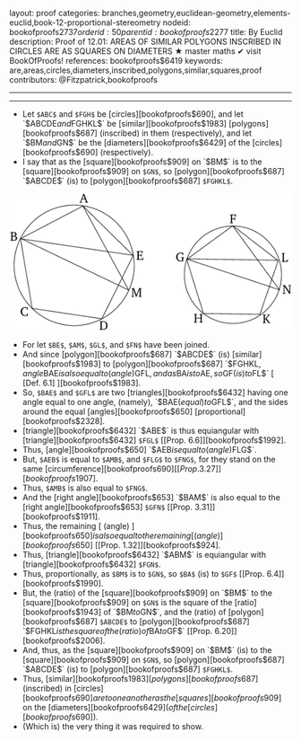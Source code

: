 layout: proof
categories: branches,geometry,euclidean-geometry,elements-euclid,book-12-proportional-stereometry
nodeid: bookofproofs$2737
orderid: 50
parentid: bookofproofs$2277
title: By Euclid
description:  Proof of 12.01: AREAS OF SIMILAR POLYGONS INSCRIBED IN CIRCLES ARE AS SQUARES ON DIAMETERS &#9733; master maths &#10004; visit BookOfProofs!
references: bookofproofs$6419
keywords: are,areas,circles,diameters,inscribed,polygons,similar,squares,proof
contributors: @Fitzpatrick,bookofproofs

---


---



* Let `$ABC$` and `$FGH$` be [circles][bookofproofs$690], and let `$ABCDE$` and `$FGHKL$` be [similar][bookofproofs$1983] [polygons][bookofproofs$687] (inscribed) in them (respectively), and let `$BM$` and `$GN$` be the [diameters][bookofproofs$6429] of the [circles][bookofproofs$690] (respectively).
* I say that as the [square][bookofproofs$909] on `$BM$` is to the [square][bookofproofs$909] on `$GN$`, so [polygon][bookofproofs$687] `$ABCDE$` (is) to [polygon][bookofproofs$687] `$FGHKL$`.

![fig01e](https://github.com/bookofproofs/bookofproofs.github.io/blob/main/_sources/_assets/images/euclid/Book12/fig01e.png?raw=true)

* For let `$BE$`, `$AM$`, `$GL$`, and `$FN$` have been joined.
* And since [polygon][bookofproofs$687] `$ABCDE$` (is) [similar][bookofproofs$1983] to [polygon][bookofproofs$687] `$FGHKL$`, angle `$BAE$` is also equal to (angle) `$GFL$`, and as `$BA$` is to `$AE$`, so `$GF$` (is) to `$FL$` [ [Def. 6.1] ][bookofproofs$1983].
* So, `$BAE$` and `$GFL$` are two [triangles][bookofproofs$6432] having one angle equal to one angle, (namely), `$BAE$` (equal) to `$GFL$`, and the sides around the equal [angles][bookofproofs$650] [proportional][bookofproofs$2328].
* [triangle][bookofproofs$6432] `$ABE$` is thus equiangular with [triangle][bookofproofs$6432] `$FGL$` [[Prop. 6.6]][bookofproofs$1992].
* Thus, [angle][bookofproofs$650] `$AEB$` is equal to (angle) `$FLG$`.
* But, `$AEB$` is equal to `$AMB$`, and `$FLG$` to `$FNG$`, for they stand on the same [circumference][bookofproofs$690] [[Prop. 3.27]][bookofproofs$1907].
* Thus, `$AMB$` is also equal to `$FNG$`.
* And the [right angle][bookofproofs$653] `$BAM$` is also equal to the [right angle][bookofproofs$653] `$GFN$` [[Prop. 3.31]][bookofproofs$1911].
* Thus, the remaining [ (angle) ][bookofproofs$650] is also equal to the remaining [ (angle) ][bookofproofs$650] [[Prop. 1.32]][bookofproofs$924].
* Thus, [triangle][bookofproofs$6432] `$ABM$` is equiangular with [triangle][bookofproofs$6432] `$FGN$`.
* Thus, proportionally, as `$BM$` is to `$GN$`, so `$BA$` (is) to `$GF$` [[Prop. 6.4]][bookofproofs$1990].
* But, the (ratio) of the [square][bookofproofs$909] on `$BM$` to the [square][bookofproofs$909] on `$GN$` is the square of the [ratio][bookofproofs$1943] of `$BM$` to `$GN$`, and the (ratio) of [polygon][bookofproofs$687] `$ABCDE$` to [polygon][bookofproofs$687] `$FGHKL$` is the square of the (ratio) of `$BA$` to `$GF$` [[Prop. 6.20]][bookofproofs$2006].
* And, thus, as the [square][bookofproofs$909] on `$BM$` (is) to the [square][bookofproofs$909] on `$GN$`, so [polygon][bookofproofs$687] `$ABCDE$` (is) to [polygon][bookofproofs$687] `$FGHKL$`.
* Thus, [similar][bookofproofs$1983] [polygons][bookofproofs$687] (inscribed) in [circles][bookofproofs$690] are to one another as the [squares][bookofproofs$909] on the [diameters][bookofproofs$6429] (of the [circles][bookofproofs$690]).
* (Which is) the very thing it was required to show.
